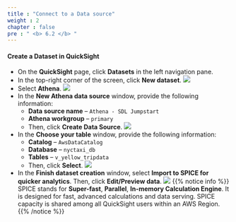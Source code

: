 ```yaml
---
title : "Connect to a Data source"
weight : 2
chapter : false
pre : " <b> 6.2 </b> "
---
```

#### Create a Dataset in QuickSight
- On the **QuickSight** page, click **Datasets** in the left navigation pane.
- In the top-right corner of the screen, click **New dataset**.
![](../../images/6.visualize/7.png)
- Select **Athena**.
![](../../images/6.visualize/8.png)
- In the **New Athena data source** window, provide the following information:
  - **Data source name** – `Athena - SDL Jumpstart`
  - **Athena workgroup** – `primary`
  - Then, click **Create Data Source**.
![](../../images/6.visualize/9.png)
- In the **Choose your table** window, provide the following information:
  - **Catalog** – `AwsDataCatalog`
  - **Database** – `nyctaxi_db`
  - **Tables** – `v_yellow_tripdata`
  - Then, click **Select**.
![](../../images/6.visualize/10.png)
- In the **Finish dataset creation** window, select **Import to SPICE for quicker analytics**. Then, click **Edit/Preview data**.
![](../../images/6.visualize/11.png)
{{% notice info %}}
SPICE stands for **Super-fast**, **Parallel**, **In-memory Calculation Engine**. It is designed for fast, advanced calculations and data serving. SPICE capacity is shared among all QuickSight users within an AWS Region.
{{% /notice %}}